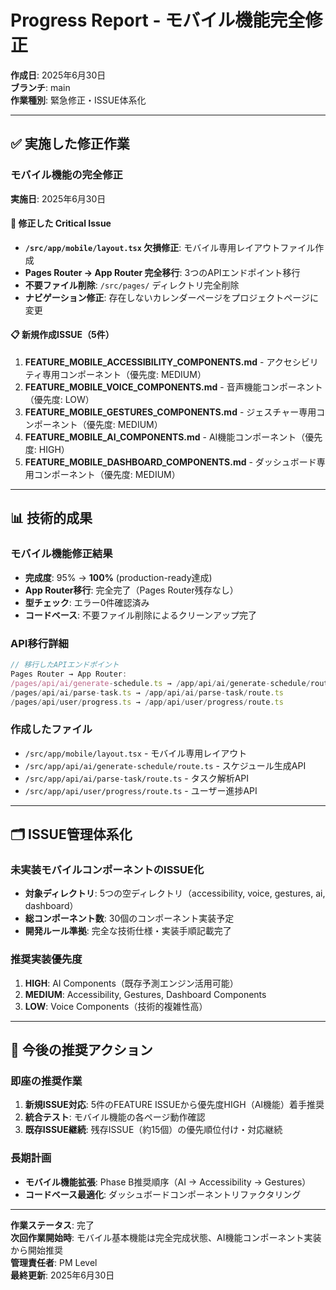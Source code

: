 # Progress Report - モバイル機能完全修正

**作成日**: 2025年6月30日  
**ブランチ**: main  
**作業種別**: 緊急修正・ISSUE体系化  

---

## ✅ 実施した修正作業

### **モバイル機能の完全修正**
**実施日**: 2025年6月30日

#### 🚨 修正した Critical Issue
- **`/src/app/mobile/layout.tsx` 欠損修正**: モバイル専用レイアウトファイル作成
- **Pages Router → App Router 完全移行**: 3つのAPIエンドポイント移行
- **不要ファイル削除**: `/src/pages/` ディレクトリ完全削除
- **ナビゲーション修正**: 存在しないカレンダーページをプロジェクトページに変更

#### 📋 新規作成ISSUE（5件）
1. **FEATURE_MOBILE_ACCESSIBILITY_COMPONENTS.md** - アクセシビリティ専用コンポーネント（優先度: MEDIUM）
2. **FEATURE_MOBILE_VOICE_COMPONENTS.md** - 音声機能コンポーネント（優先度: LOW）
3. **FEATURE_MOBILE_GESTURES_COMPONENTS.md** - ジェスチャー専用コンポーネント（優先度: MEDIUM）
4. **FEATURE_MOBILE_AI_COMPONENTS.md** - AI機能コンポーネント（優先度: HIGH）
5. **FEATURE_MOBILE_DASHBOARD_COMPONENTS.md** - ダッシュボード専用コンポーネント（優先度: MEDIUM）

---

## 📊 技術的成果

### **モバイル機能修正結果**
- **完成度**: 95% → **100%** (production-ready達成)
- **App Router移行**: 完全完了（Pages Router残存なし）
- **型チェック**: エラー0件確認済み
- **コードベース**: 不要ファイル削除によるクリーンアップ完了

### **API移行詳細**
```typescript
// 移行したAPIエンドポイント
Pages Router → App Router:
/pages/api/ai/generate-schedule.ts → /app/api/ai/generate-schedule/route.ts
/pages/api/ai/parse-task.ts → /app/api/ai/parse-task/route.ts
/pages/api/user/progress.ts → /app/api/user/progress/route.ts
```

### **作成したファイル**
- `/src/app/mobile/layout.tsx` - モバイル専用レイアウト
- `/src/app/api/ai/generate-schedule/route.ts` - スケジュール生成API
- `/src/app/api/ai/parse-task/route.ts` - タスク解析API
- `/src/app/api/user/progress/route.ts` - ユーザー進捗API

---

## 🗂️ ISSUE管理体系化

### **未実装モバイルコンポーネントのISSUE化**
- **対象ディレクトリ**: 5つの空ディレクトリ（accessibility, voice, gestures, ai, dashboard）
- **総コンポーネント数**: 30個のコンポーネント実装予定
- **開発ルール準拠**: 完全な技術仕様・実装手順記載完了

### **推奨実装優先度**
1. **HIGH**: AI Components（既存予測エンジン活用可能）
2. **MEDIUM**: Accessibility, Gestures, Dashboard Components
3. **LOW**: Voice Components（技術的複雑性高）

---

## 🎯 今後の推奨アクション

### **即座の推奨作業**
1. **新規ISSUE対応**: 5件のFEATURE ISSUEから優先度HIGH（AI機能）着手推奨
2. **統合テスト**: モバイル機能の各ページ動作確認
3. **既存ISSUE継続**: 残存ISSUE（約15個）の優先順位付け・対応継続

### **長期計画**
- **モバイル機能拡張**: Phase B推奨順序（AI → Accessibility → Gestures）
- **コードベース最適化**: ダッシュボードコンポーネントリファクタリング

---

**作業ステータス**: 完了  
**次回作業開始時**: モバイル基本機能は完全完成状態、AI機能コンポーネント実装から開始推奨  
**管理責任者**: PM Level  
**最終更新**: 2025年6月30日